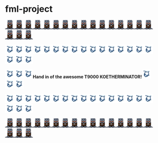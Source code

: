 # fml-project
![](agent_code/koetherminator/avatar_white.png)![](agent_code/koetherminator/avatar_white.png)![](agent_code/koetherminator/avatar_white.png)![](agent_code/koetherminator/avatar_white.png)![](agent_code/koetherminator/avatar_white.png)![](agent_code/koetherminator/avatar_white.png)![](agent_code/koetherminator/avatar_white.png)![](agent_code/koetherminator/avatar_white.png)![](agent_code/koetherminator/avatar_white.png)![](agent_code/koetherminator/avatar_white.png)![](agent_code/koetherminator/avatar_white.png)![](agent_code/koetherminator/avatar_white.png)![](agent_code/koetherminator/avatar_white.png)![](agent_code/koetherminator/avatar_white.png)![](agent_code/koetherminator/avatar_white.png)![](agent_code/koetherminator/avatar_white.png)![](agent_code/koetherminator/avatar_white.png)![](agent_code/koetherminator/avatar_white.png)![](agent_code/koetherminator/avatar_white.png)

![](agent_code/koetherminator/bomb.png)![](agent_code/koetherminator/bomb.png)![](agent_code/koetherminator/bomb.png)![](agent_code/koetherminator/bomb.png)![](agent_code/koetherminator/bomb.png)![](agent_code/koetherminator/bomb.png)![](agent_code/koetherminator/bomb.png)![](agent_code/koetherminator/bomb.png)![](agent_code/koetherminator/bomb.png)![](agent_code/koetherminator/bomb.png)![](agent_code/koetherminator/bomb.png)![](agent_code/koetherminator/bomb.png)![](agent_code/koetherminator/bomb.png)![](agent_code/koetherminator/bomb.png)![](agent_code/koetherminator/bomb.png)![](agent_code/koetherminator/bomb.png)![](agent_code/koetherminator/bomb.png)![](agent_code/koetherminator/bomb.png)![](agent_code/koetherminator/bomb.png)

![](agent_code/koetherminator/bomb.png)![](agent_code/koetherminator/bomb.png)![](agent_code/koetherminator/bomb.png)**Hand in of the awesome T9000 KOETHERMINATOR!**![](agent_code/koetherminator/bomb.png)![](agent_code/koetherminator/bomb.png)![](agent_code/koetherminator/bomb.png)

![](agent_code/koetherminator/bomb.png)![](agent_code/koetherminator/bomb.png)![](agent_code/koetherminator/bomb.png)![](agent_code/koetherminator/bomb.png)![](agent_code/koetherminator/bomb.png)![](agent_code/koetherminator/bomb.png)![](agent_code/koetherminator/bomb.png)![](agent_code/koetherminator/bomb.png)![](agent_code/koetherminator/bomb.png)![](agent_code/koetherminator/bomb.png)![](agent_code/koetherminator/bomb.png)![](agent_code/koetherminator/bomb.png)![](agent_code/koetherminator/bomb.png)![](agent_code/koetherminator/bomb.png)![](agent_code/koetherminator/bomb.png)![](agent_code/koetherminator/bomb.png)![](agent_code/koetherminator/bomb.png)![](agent_code/koetherminator/bomb.png)![](agent_code/koetherminator/bomb.png)

![](agent_code/koetherminator/avatar_white.png)![](agent_code/koetherminator/avatar_white.png)![](agent_code/koetherminator/avatar_white.png)![](agent_code/koetherminator/avatar_white.png)![](agent_code/koetherminator/avatar_white.png)![](agent_code/koetherminator/avatar_white.png)![](agent_code/koetherminator/avatar_white.png)![](agent_code/koetherminator/avatar_white.png)![](agent_code/koetherminator/avatar_white.png)![](agent_code/koetherminator/avatar_white.png)![](agent_code/koetherminator/avatar_white.png)![](agent_code/koetherminator/avatar_white.png)![](agent_code/koetherminator/avatar_white.png)![](agent_code/koetherminator/avatar_white.png)![](agent_code/koetherminator/avatar_white.png)![](agent_code/koetherminator/avatar_white.png)![](agent_code/koetherminator/avatar_white.png)![](agent_code/koetherminator/avatar_white.png)![](agent_code/koetherminator/avatar_white.png)
